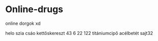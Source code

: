 # Online-drugs
online dorgok xd

helo szia csáo kettőskereszt 43 6 22 122 titániumcipő acélbetét sajt32
